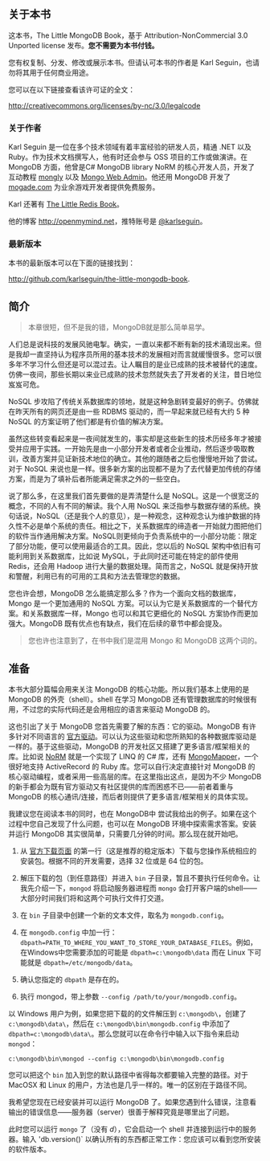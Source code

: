 ﻿

## 关于本书 ##

这本书，The Little MongoDB Book，基于 Attribution-NonCommercial 3.0 Unported license 发布。**您不需要为本书付钱。**

您有权复制、分发、修改或展示本书。但请认可本书的作者是 Karl Seguin，也请勿将其用于任何商业用途。

您可以在以下链接查看该许可证的全文：

<http://creativecommons.org/licenses/by-nc/3.0/legalcode>

### 关于作者 ###

Karl Seguin 是一位在多个技术领域有着丰富经验的研发人员，精通 .NET 以及 Ruby。作为技术文档撰写人，他有时还会参与 OSS 项目的工作或做演讲。在 MongoDB 方面，他曾是C# MongoDB library NoRM 的核心开发人员，开发了互动教程 [mongly](http://mongly.com) 以及 [Mongo Web Admin](https://github.com/karlseguin/Mongo-Web-Admin)。他还用 MongoDB 开发了 [mogade.com](http://mogade.com/) 为业余游戏开发者提供免费服务。

Karl 还著有 [The Little Redis Book](http://openmymind.net/2012/1/23/The-Little-Redis-Book/)。

他的博客 <http://openmymind.net>，推特账号是 [@karlseguin](http://twitter.com/karlseguin)。

### 最新版本 ###

本书的最新版本可以在下面的链接找到：

<http://github.com/karlseguin/the-little-mongodb-book>.

## 简介 ##

 > 本章很短，但不是我的错，MongoDB就是那么简单易学。

人们总是说科技的发展风驰电掣。确实，一直以来都不断有新的技术涌现出来。但是我却一直坚持认为程序员所用的基本技术的发展相对而言就缓慢很多。您可以很多年不学习什么但还是可以混过去。让人瞩目的是业已成熟的技术被替代的速度。仿佛一夜间，那些长期以来业已成熟的技术忽然就失去了开发者的关注，昔日地位岌岌可危。

NoSQL 步攻陷了传统关系数据库的领地，就是这种急剧转变最好的例子。仿佛就在昨天所有的网页还是由一些 RDBMS 驱动的，而一早起来就已经有大约 5 种 NoSQL 的方案证明了他们都是有价值的解决方案。

虽然这些转变看起来是一夜间就发生的，事实却是这些新生的技术历经多年才被接受并应用于实践。一开始先是由一小部分开发者或者企业推动，然后逐步吸取教训，改善方案并见证新技术地位的确立。其他的跟随者之后也慢慢地开始了尝试。对于 NoSQL 来说也是一样。很多新方案的出现都不是为了去代替更加传统的存储方案，而是为了填补后者所能满足需求之外的一些空白。

说了那么多，在这里我们首先要做的是弄清楚什么是 NoSQL。这是一个很宽泛的概念，不同的人有不同的解读。我个人用 NoSQL 来泛指参与数据存储的系统。换句话说，NoSQL（还是我个人的意见），是一种观念，这种观念认为维护数据的持久性不必是单个系统的责任。相比之下，关系数据库的缔造者一开始就力图把他们的软件当作通用解决方案。NoSQL则更倾向于负责系统中的一小部分功能：限定了部分功能，便可以使用最适合的工具。因此，您以后的 NoSQL 架构中依旧有可能利用到关系数据库，比如说 MySQL，于此同时还可能在特定的部件使用 Redis，还会用 Hadoop 进行大量的数据处理。简而言之，NoSQL 就是保持开放和警醒，利用已有的可用的工具和方法去管理您的数据。

您也许会想，MongoDB 怎么能搞定那么多？作为一个面向文档的数据库，Mongo 是一个更加通用的 NoSQL 方案。可以认为它是关系数据库的一个替代方案。和关系数据库一样，Mongo 也可以和其它更细化的 NoSQL 方案协作而更加强大。MongoDB 既有优点也有缺点，我们在后续的章节中都会提及。

> 您也许也注意到了，在书中我们是混用 Mongo 和 MongoDB 这两个词的。

## 准备 ##

本书大部分篇幅会用来关注 MongoDB 的核心功能。所以我们基本上使用的是 MongoDB 的外壳（shell）。shell 在学习 MongoDB 还有管理数据库的时候很有用，不过您的实际代码还是会用相应的语言来驱动 MongoDB 的。

这也引出了关于 MongoDB 您首先需要了解的东西：它的驱动。MongoDB 有许多针对不同语言的 [官方驱动](http://www.mongodb.org/display/DOCS/Drivers)。可以认为这些驱动和您所熟知的各种数据库驱动是一样的。基于这些驱动，MongoDB 的开发社区又搭建了更多语言/框架相关的库。比如说 [NoRM](https://github.com/atheken/NoRM) 就是一个实现了 LINQ 的 C# 库，还有 [MongoMapper](https://github.com/jnunemaker/mongomapper)，一个很好地支持 ActiveRecord 的 Ruby 库。您可以自行决定直接针对 MongoDB 的核心驱动编程，或者采用一些高层的库。在这里指出这点，是因为不少 MongoDB 的新手都会为既有官方驱动又有社区提供的库而困惑不已——前者着重与 MongoDB 的核心通讯/连接，而后者则提供了更多语言/框架相关的具体实现。

我建议您在阅读本书的同时，也在 MongoDB中 尝试我给出的例子。如果在这个过程中您自己发现了什么问题，也可以在 MongoDB 环境中探索需求答案。安装并运行 MongoDB 其实很简单，只需要几分钟的时间。那么现在就开始吧。

1. 从 [官方下载页面](http://www.mongodb.org/downloads) 的第一行（这是推荐的稳定版本）下载与您操作系统相应的安装包。根据不同的开发需要，选择 32 位或是 64 位的包。

2. 解压下载的包（到任意路径）并进入 `bin` 子目录，暂且不要执行任何命令。让我先介绍一下，`mongod` 将启动服务器进程而 `mongo` 会打开客户端的shell——大部分时间我们将和这两个可执行文件打交道。

3. 在 `bin` 子目录中创建一个新的文本文件，取名为 `mongodb.config`。

4. 在 `mongodb.config` 中加一行：`dbpath=PATH_TO_WHERE_YOU_WANT_TO_STORE_YOUR_DATABASE_FILES`。例如，在Windows中您需要添加的可能是 `dbpath=c:\mongodb\data` 而在 Linux 下可能就是 `dbpath=/etc/mongodb/data`。

5. 确认您指定的 `dbpath` 是存在的。

6. 执行 mongod，带上参数 `--config /path/to/your/mongodb.config`。

以 Windows 用户为例，如果您把下载的的文件解压到 `c:\mongodb\`，创建了 `c:\mongodb\data\`，然后在 `c:\mongodb\bin\mongodb.config` 中添加了 `dbpath=c:\mongodb\data\`。那么您就可以在命令行中输入以下指令来启动 `mongod`：

`c:\mongodb\bin\mongod --config c:\mongodb\bin\mongodb.config`

您可以把这个 `bin` 加入到您的默认路径中省得每次都要输入完整的路径。对于 MacOSX 和 Linux 的用户，方法也是几乎一样的。唯一的区别在于路径不同。

我希望您现在已经安装并可以运行 MongoDB 了。如果您遇到什么错误，注意看输出的错误信息——服务器（server）很善于解释究竟是哪里出了问题。

此时您可以运行 `mongo` 了（没有 *d*），它会启动一个 shell 并连接到运行中的服务器。输入 'db.version()` 以确认所有的东西都正常工作：您应该可以看到您所安装的软件版本。